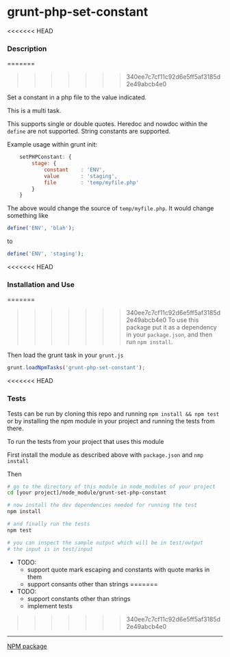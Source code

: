 grunt-php-set-constant
======================
<<<<<<< HEAD

### Description
=======
>>>>>>> 340ee7c7cf11c92d6e5ff5af3185d2e49abcb4e0

Set a constant in a php file to the value indicated.

This is a multi task.

This supports single or double quotes. Heredoc and nowdoc within the `define` are not supported. String constants are
supported.

Example usage within grunt init:

```javascript
    setPHPConstant: {
        stage: {
            constant    : 'ENV',
            value       : 'staging',
            file        : 'temp/myfile.php'
        }
    }
```

The above would change the source of `temp/myfile.php`. It would change something like

```php
define('ENV', 'blah');
```

to

```php
define('ENV', 'staging');
```

<<<<<<< HEAD
### Installation and Use

=======
>>>>>>> 340ee7c7cf11c92d6e5ff5af3185d2e49abcb4e0
To use this package put it as a dependency in your `package.json`, and then run `npm install`.

Then load the grunt task in your `grunt.js`

```javascript
grunt.loadNpmTasks('grunt-php-set-constant');
```

<<<<<<< HEAD
### Tests

Tests can be run by cloning this repo and running `npm install && npm test` or by installing the npm module in your
project and running the tests from there.

To run the tests from your project that uses this module

First install the module as described above with `package.json` and `nmp install`

Then

```bash
# go to the directory of this module in node_modules of your project
cd [your project]/node_module/grunt-set-php-constant

# now install the dev dependencies needed for running the test
npm install

# and finally run the tests
npm test

# you can inspect the sample output which will be in test/output
# the input is in test/input
```

* TODO:
    * support quote mark escaping and constants with quote marks in them
    * support consants other than strings
=======
* TODO:
    * support constants other than strings
    * implement tests
>>>>>>> 340ee7c7cf11c92d6e5ff5af3185d2e49abcb4e0

---

[NPM package](https://npmjs.org/package/grunt-php-set-constant)